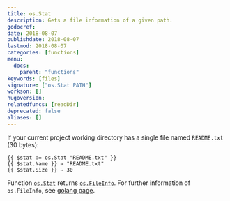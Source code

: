 ```yaml
---
title: os.Stat
description: Gets a file information of a given path.
godocref:
date: 2018-08-07
publishdate: 2018-08-07
lastmod: 2018-08-07
categories: [functions]
menu:
  docs:
    parent: "functions"
keywords: [files]
signature: ["os.Stat PATH"]
workson: []
hugoversion:
relatedfuncs: [readDir]
deprecated: false
aliases: []
---
```


If your current project working directory has a single file named `README.txt` (30 bytes):
```
{{ $stat := os.Stat "README.txt" }}
{{ $stat.Name }} → "README.txt"
{{ $stat.Size }} → 30
```

Function [`os.Stat`][Stat] returns [`os.FileInfo`][osfileinfo].
For further information of `os.FileInfo`, see [golang page][osfileinfo].


[Stat]: /functions/os.Stat/
[osfileinfo]: https://golang.org/pkg/os/#FileInfo
